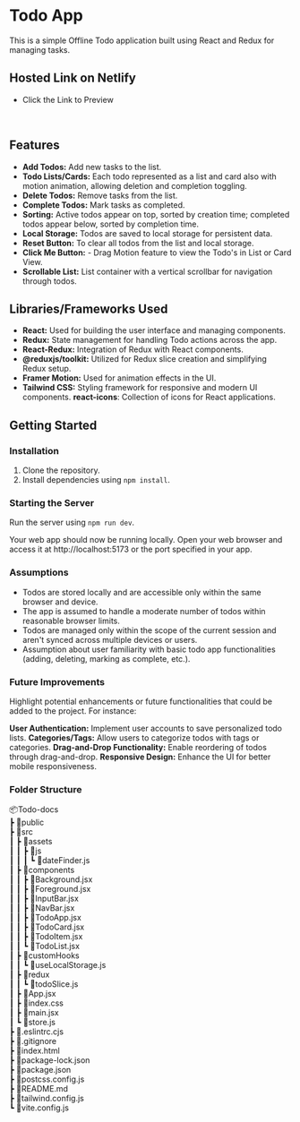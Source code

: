 # Todo App
This is a simple Offline Todo application built using React and Redux for managing tasks.

## Hosted Link on Netlify
 - Click the Link to Preview <br/>
<br/>

## Features
- **Add Todos:** Add new tasks to the list.
- **Todo Lists/Cards:** Each todo represented as a list and card also with motion animation, allowing deletion and completion toggling.
- **Delete Todos:** Remove tasks from the list.
- **Complete Todos:** Mark tasks as completed.
- **Sorting:** Active todos appear on top, sorted by creation time; completed todos appear below, sorted by completion time.
- **Local Storage:** Todos are saved to local storage for persistent data.
- **Reset Button:** To clear all todos from the list and local storage.
- **Click Me Button:** - Drag Motion feature to view the Todo's in List or Card View.
- **Scrollable List:** List container with a vertical scrollbar for navigation through todos.

## Libraries/Frameworks Used
- **React:** Used for building the user interface and managing components.
- **Redux:** State management for handling Todo actions across the app.
- **React-Redux:** Integration of Redux with React components.
- **@reduxjs/toolkit:** Utilized for Redux slice creation and simplifying Redux setup.
- **Framer Motion:** Used for animation effects in the UI.
- **Tailwind CSS:** Styling framework for responsive and modern UI components.
  **react-icons**: Collection of icons for React applications.

## Getting Started

### Installation

1. Clone the repository.
2. Install dependencies using `npm install`.

### Starting the Server

Run the server using `npm run dev`.

Your web app should now be running locally. Open your web browser and access it at http://localhost:5173 or the port specified in your app.

### Assumptions

- Todos are stored locally and are accessible only within the same browser and device.
- The app is assumed to handle a moderate number of todos within reasonable browser limits.
- Todos are managed only within the scope of the current session and aren't synced across multiple devices or users.
- Assumption about user familiarity with basic todo app functionalities (adding, deleting, marking as complete, etc.).

### Future Improvements
Highlight potential enhancements or future functionalities that could be added to the project. For instance:

**User Authentication:** Implement user accounts to save personalized todo lists.
**Categories/Tags:** Allow users to categorize todos with tags or categories.
**Drag-and-Drop Functionality:** Enable reordering of todos through drag-and-drop.
**Responsive Design:** Enhance the UI for better mobile responsiveness.


### Folder Structure
📦Todo-docs<br>
 ┣ 📂public<br>
 ┣ 📂src<br>
 ┃ ┣ 📂assets<br>
 ┃ ┃ ┣ 📂js<br>
 ┃ ┃ ┃ ┗ 📜dateFinder.js<br>
 ┃ ┣ 📂components<br>
 ┃ ┃ ┣ 📜Background.jsx<br>
 ┃ ┃ ┣ 📜Foreground.jsx<br>
 ┃ ┃ ┣ 📜InputBar.jsx<br>
 ┃ ┃ ┣ 📜NavBar.jsx<br>
 ┃ ┃ ┣ 📜TodoApp.jsx<br>
 ┃ ┃ ┣ 📜TodoCard.jsx<br>
 ┃ ┃ ┣ 📜TodoItem.jsx<br>
 ┃ ┃ ┗ 📜TodoList.jsx<br>
 ┃ ┣ 📂customHooks<br>
 ┃ ┃ ┗ 📜useLocalStorage.js<br>
 ┃ ┣ 📂redux<br>
 ┃ ┃ ┗ 📜todoSlice.js<br>
 ┃ ┣ 📜App.jsx<br>
 ┃ ┣ 📜index.css<br>
 ┃ ┣ 📜main.jsx<br>
 ┃ ┗ 📜store.js<br>
 ┣ 📜.eslintrc.cjs<br>
 ┣ 📜.gitignore<br>
 ┣ 📜index.html<br>
 ┣ 📜package-lock.json<br>
 ┣ 📜package.json<br>
 ┣ 📜postcss.config.js<br>
 ┣ 📜README.md<br>
 ┣ 📜tailwind.config.js<br>
 ┗ 📜vite.config.js<br>